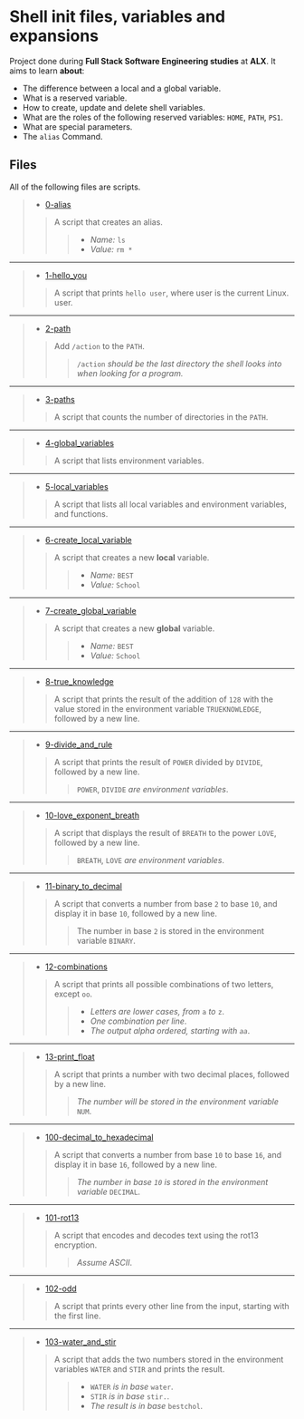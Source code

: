 # Shell init files, variables and expansions

Project done during **Full Stack Software Engineering studies** at **ALX**. It aims to learn __about__:

* The difference between a local and a global variable.
* What is a reserved variable.
* How to create, update and delete shell variables.
* What are the roles of the following reserved variables: `HOME`, `PATH`, `PS1`.
* What are special parameters.
* The `alias` Command.

## Files


All of the following files are scripts.



> * [0-alias](https://github.com/Moh-A-Mahdi/alx-system_engineering-devops/blob/master/0x03-shell_variables_expansions/0-alias)
>> A script that creates an alias.
>>> - _Name:_ `ls`
>>> - _Value:_ `rm *`
------------------
> * [1-hello_you](https://github.com/Moh-A-Mahdi/alx-system_engineering-devops/blob/master/0x03-shell_variables_expansions/1-hello_you)
>> A script that prints `hello user`, where user is the current Linux. user.
------------------
> * [2-path](https://github.com/Moh-A-Mahdi/alx-system_engineering-devops/blob/master/0x03-shell_variables_expansions/2-path)
>> Add `/action` to the `PATH`.
>>> `/action` _should be the last directory the shell looks into when looking for a program._
------------------
> * [3-paths](https://github.com/Moh-A-Mahdi/alx-system_engineering-devops/blob/master/0x03-shell_variables_expansions/3-paths)
>> A script that counts the number of directories in the `PATH`.
------------------
> * [4-global_variables](https://github.com/Moh-A-Mahdi/alx-system_engineering-devops/blob/master/0x03-shell_variables_expansions/4-global_variables)
>> A script that lists environment variables.
------------------
> * [5-local_variables](https://github.com/Moh-A-Mahdi/alx-system_engineering-devops/blob/master/0x03-shell_variables_expansions/5-local_variables)
>> A script that lists all local variables and environment variables, and functions.
------------------
> * [6-create_local_variable](https://github.com/Moh-A-Mahdi/alx-system_engineering-devops/blob/master/0x03-shell_variables_expansions/6-create_local_variable)
>> A script that creates a new __local__ variable.
>>> - _Name:_ `BEST`
>>> - _Value:_ `School`
------------------
> * [7-create_global_variable](https://github.com/Moh-A-Mahdi/alx-system_engineering-devops/blob/master/0x03-shell_variables_expansions/7-create_global_variable)
>> A script that creates a new __global__ variable.
>>> - _Name:_ `BEST`
>>> - _Value:_ `School`
------------------
> * [8-true_knowledge](https://github.com/Moh-A-Mahdi/alx-system_engineering-devops/blob/master/0x03-shell_variables_expansions/8-true_knowledge)
>> A script that prints the result of the addition of `128` with the value stored in the environment variable `TRUEKNOWLEDGE`, followed by a new line.
------------------
> * [9-divide_and_rule](https://github.com/Moh-A-Mahdi/alx-system_engineering-devops/blob/master/0x03-shell_variables_expansions/9-divide_and_rule)
>> A script that prints the result of `POWER` divided by `DIVIDE`, followed by a new line.
>>> `POWER`, `DIVIDE` _are environment variables_. 
------------------
> * [10-love_exponent_breath](https://github.com/Moh-A-Mahdi/alx-system_engineering-devops/blob/master/0x03-shell_variables_expansions/10-love_exponent_breath)
>> A script that displays the result of `BREATH` to the power `LOVE`, followed by a new line.
>>> `BREATH`, `LOVE` _are environment variables_.
------------------
> * [11-binary_to_decimal](https://github.com/Moh-A-Mahdi/alx-system_engineering-devops/blob/master/0x03-shell_variables_expansions/11-binary_to_decimal)
>> A script that converts a number from base `2` to base `10`, and display it in base `10`, followed by a new line.
>>> The number in base `2` is stored in the environment variable `BINARY`.
------------------
> * [12-combinations](https://github.com/Moh-A-Mahdi/alx-system_engineering-devops/blob/master/0x03-shell_variables_expansions/12-combinations)
>> A script that prints all possible combinations of two letters, except `oo`.
>>> - _Letters are lower cases, from_ `a` _to_ `z`.
>>> - _One combination per line_.
>>> - _The output alpha ordered, starting with `aa`_.
------------------
> * [13-print_float](https://github.com/Moh-A-Mahdi/alx-system_engineering-devops/blob/master/0x03-shell_variables_expansions/13-print_float)
>> A script that prints a number with two decimal places, followed by a new line.
>>> _The number will be stored in the environment variable_ `NUM`.
------------------
> * [100-decimal_to_hexadecimal](https://github.com/Moh-A-Mahdi/alx-system_engineering-devops/blob/master/0x03-shell_variables_expansions/100-decimal_to_hexadecimal)
>> A script that converts a number from base `10` to base `16`, and display it in base `16`, followed by a new line.
>>> _The number in base `10` is stored in the environment variable_ `DECIMAL`.
------------------
> * [101-rot13](https://github.com/Moh-A-Mahdi/alx-system_engineering-devops/blob/master/0x03-shell_variables_expansions/101-rot13)
>> A script that encodes and decodes text using the rot13 encryption.
>>> _Assume ASCII_.
------------------
> * [102-odd](https://github.com/Moh-A-Mahdi/alx-system_engineering-devops/blob/master/0x03-shell_variables_expansions/102-odd)
>> A script that prints every other line from the input, starting with the first line.
------------------
> * [103-water_and_stir](https://github.com/Moh-A-Mahdi/alx-system_engineering-devops/blob/master/0x03-shell_variables_expansions/103-water_and_stir)
>> A script that adds the two numbers stored in the environment variables `WATER` and `STIR` and prints the result.
>>> - `WATER` _is in base_ `water`.
>>> - `STIR` _is in base_ `stir.`.
>>> - _The result is in base_ `bestchol`.
